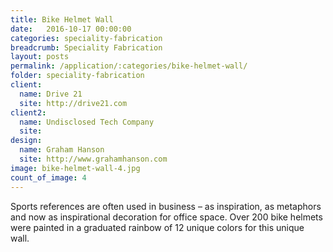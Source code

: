 ```yaml
---
title: Bike Helmet Wall
date:   2016-10-17 00:00:00
categories: speciality-fabrication
breadcrumb: Speciality Fabrication
layout: posts
permalink: /application/:categories/bike-helmet-wall/
folder: speciality-fabrication
client:
  name: Drive 21
  site: http://drive21.com
client2:
  name: Undisclosed Tech Company
  site: 
design: 
  name: Graham Hanson
  site: http://www.grahamhanson.com
image: bike-helmet-wall-4.jpg
count_of_image: 4
---
```

<div class="col-xs-12 col-sm-12 col-md-12 col-lg-12">
  <div class="fotorama application-item__slider" data-nav="thumbs" data-thumbheight="109" border-width="3" data-maxheight="500">
    <a {{ href | img : "fotorama/bike-helmet-wall-4.jpg" }}></a>
    <a {{ href | img : "fotorama/bike-helmet-wall-1.jpg" }}></a>
    <a {{ href | img : "fotorama/bike-helmet-wall-2.jpg" }}></a>
    <a {{ href | img : "fotorama/bike-helmet-wall-3.jpg" }}></a>
  </div>
  <div class="visible-xs application-item__icon-slider">
      <i class="icon-swipe"></i>
    </div>
<p class="application-item__content application-item__content--bottom">
    Sports references are often used in business – as inspiration, as metaphors and now as inspirational decoration for office space. Over 200 bike helmets were painted in a graduated rainbow of 12 unique colors for this unique wall.
  </p>
</div>
